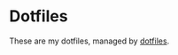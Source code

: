 # Dotfiles

These are my dotfiles, managed by [dotfiles](http://pypi.python.org/pypi/dotfiles "Dotfiles on PyPi").


